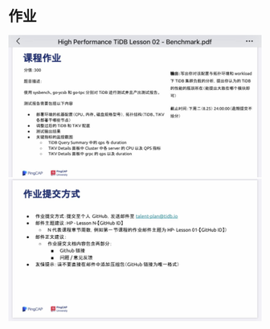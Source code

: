 # 作业
![avatar](https://github.com/cuichunhua/talentplan/blob/master/lesson02-1.jpeg)
![avatar](https://github.com/cuichunhua/talentplan/blob/master/lesson02-2.jpeg)
